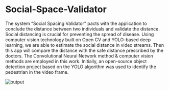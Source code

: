 # Social-Space-Validator
The system “Social Spacing Validator” pacts with the application to conclude the distance between two individuals and validate the distance.
Social distancing is crucial for preventing the spread of disease. Using computer vision technology
built on Open CV and YOLO-based deep learning, we are able to estimate the social distance in video
streams. Then this app will compare the distance with the safe distance prescribed by the
doctors. The Convolutional Neural Network method & computer vision methods are
employed in this work. Initially, an open-source object detection project based on the
YOLO algorithm was used to identify the pedestrian in the video frame.

![output](https://user-images.githubusercontent.com/65011099/206483154-44c41394-be5d-433c-b8d8-c807cee6fba9.gif)
